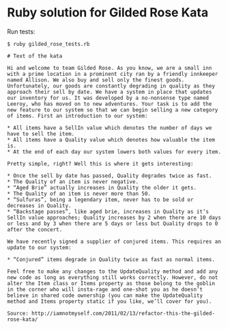 # Ruby solution for Gilded Rose Kata

Run tests:

    $ ruby gilded_rose_tests.rb

    # Text of the kata

    Hi and welcome to team Gilded Rose. As you know, we are a small inn with a prime location in a prominent city ran by a friendly innkeeper named Allison. We also buy and sell only the finest goods. Unfortunately, our goods are constantly degrading in quality as they approach their sell by date. We have a system in place that updates our inventory for us. It was developed by a no-nonsense type named Leeroy, who has moved on to new adventures. Your task is to add the new feature to our system so that we can begin selling a new category of items. First an introduction to our system:

    * All items have a SellIn value which denotes the number of days we have to sell the item.
    * All items have a Quality value which denotes how valuable the item is.
    * At the end of each day our system lowers both values for every item.

    Pretty simple, right? Well this is where it gets interesting:

    * Once the sell by date has passed, Quality degrades twice as fast.
    * The Quality of an item is never negative.
    * “Aged Brie” actually increases in Quality the older it gets.
    * The Quality of an item is never more than 50.
    * “Sulfuras”, being a legendary item, never has to be sold or decreases in Quality.
    * “Backstage passes”, like aged brie, increases in Quality as it’s SellIn value approaches; Quality increases by 2 when there are 10 days or less and by 3 when there are 5 days or less but Quality drops to 0 after the concert.

    We have recently signed a supplier of conjured items. This requires an update to our system:

    * “Conjured” items degrade in Quality twice as fast as normal items.

    Feel free to make any changes to the UpdateQuality method and add any new code as long as everything still works correctly. However, do not alter the Item class or Items property as those belong to the goblin in the corner who will insta-rage and one-shot you as he doesn’t believe in shared code ownership (you can make the UpdateQuality method and Items property static if you like, we’ll cover for you).

    Source: http://iamnotmyself.com/2011/02/13/refactor-this-the-gilded-rose-kata/